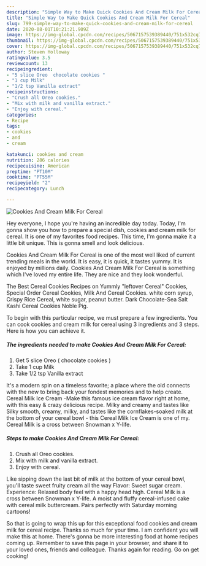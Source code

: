 ```yaml
---
description: "Simple Way to Make Quick Cookies And Cream Milk For Cereal"
title: "Simple Way to Make Quick Cookies And Cream Milk For Cereal"
slug: 799-simple-way-to-make-quick-cookies-and-cream-milk-for-cereal
date: 2020-08-01T10:21:21.909Z
image: https://img-global.cpcdn.com/recipes/5067157539389440/751x532cq70/cookies-and-cream-milk-for-cereal-recipe-main-photo.jpg
thumbnail: https://img-global.cpcdn.com/recipes/5067157539389440/751x532cq70/cookies-and-cream-milk-for-cereal-recipe-main-photo.jpg
cover: https://img-global.cpcdn.com/recipes/5067157539389440/751x532cq70/cookies-and-cream-milk-for-cereal-recipe-main-photo.jpg
author: Steven Holloway
ratingvalue: 3.5
reviewcount: 13
recipeingredient:
- "5 slice Oreo  chocolate cookies "
- "1 cup Milk"
- "1/2 tsp Vanilla extract"
recipeinstructions:
- "Crush all Oreo cookies."
- "Mix with milk and vanilla extract."
- "Enjoy with cereal."
categories:
- Recipe
tags:
- cookies
- and
- cream

katakunci: cookies and cream 
nutrition: 286 calories
recipecuisine: American
preptime: "PT10M"
cooktime: "PT55M"
recipeyield: "2"
recipecategory: Lunch

---
```



![Cookies And Cream Milk For Cereal](https://img-global.cpcdn.com/recipes/5067157539389440/751x532cq70/cookies-and-cream-milk-for-cereal-recipe-main-photo.jpg)

Hey everyone, I hope you're having an incredible day today. Today, I'm gonna show you how to prepare a special dish, cookies and cream milk for cereal. It is one of my favorites food recipes. This time, I'm gonna make it a little bit unique. This is gonna smell and look delicious.

Cookies And Cream Milk For Cereal is one of the most well liked of current trending meals in the world. It is easy, it is quick, it tastes yummy. It is enjoyed by millions daily. Cookies And Cream Milk For Cereal is something which I've loved my entire life. They are nice and they look wonderful.

The Best Cereal Cookies Recipes on Yummly &#34;leftover Cereal&#34; Cookies, Special Order Cereal Cookies, Milk And Cereal Cookies. white corn syrup, Crispy Rice Cereal, white sugar, peanut butter. Dark Chocolate-Sea Salt Kashi Cereal Cookies Noble Pig.


To begin with this particular recipe, we must prepare a few ingredients. You can cook cookies and cream milk for cereal using 3 ingredients and 3 steps. Here is how you can achieve it.

<!--inarticleads1-->

##### The ingredients needed to make Cookies And Cream Milk For Cereal:

1. Get 5 slice Oreo ( chocolate cookies )
1. Take 1 cup Milk
1. Take 1/2 tsp Vanilla extract


It&#39;s a modern spin on a timeless favorite; a place where the old connects with the new to bring back your fondest memories and to help create. Cereal Milk Ice Cream -Make this famous ice cream flavor right at home, with this easy &amp; crazy delicious recipe. Milky and creamy and tastes like Silky smooth, creamy, milky, and tastes like the cornflakes-soaked milk at the bottom of your cereal bowl - this Cereal Milk Ice Cream is one of my. Cereal Milk is a cross between Snowman x Y-life. 

<!--inarticleads2-->

##### Steps to make Cookies And Cream Milk For Cereal:

1. Crush all Oreo cookies.
1. Mix with milk and vanilla extract.
1. Enjoy with cereal.


Like sipping down the last bit of milk at the bottom of your cereal bowl, you&#39;ll taste sweet fruity cream all the way Flavor: Sweet sugar cream. Experience: Relaxed body feel with a happy head high. Cereal Milk is a cross between Snowman x Y-life. A moist and fluffy cereal-infused cake with cereal milk buttercream. Pairs perfectly with Saturday morning cartoons! 

So that is going to wrap this up for this exceptional food cookies and cream milk for cereal recipe. Thanks so much for your time. I am confident you will make this at home. There's gonna be more interesting food at home recipes coming up. Remember to save this page in your browser, and share it to your loved ones, friends and colleague. Thanks again for reading. Go on get cooking!

